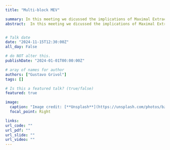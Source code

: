 ```yaml
---
title: "Multi-block MEV"

summary: In this meeting we dicussed the implications of Maximal Extractable Value (MEV) over a sequence of blocks, how new strategies of MEV can arise under this scenario and how frequent this scenario can be. 
abstract:  In this meeting we dicussed the implications of Maximal Extractable Value (MEV) over a sequence of blocks, how new strategies of MEV can arise under this scenario and how frequent this scenario can be.


# Talk date
date: "2024-11-15T12:30:00Z"
all_day: False

# do NOT alter this.
publishDate: "2024-01-01T00:00:00Z"

# aray of names for author
authors: ["Gustavo Grivol"]
tags: []

# Is this a featured talk? (true/false)
featured: true

image:
  caption: "Image credit: [**Unsplash**](https://unsplash.com/photos/bzdhc5b3Bxs)"
  focal_point: Right

links:
url_code: ""
url_pdf: ""
url_slide: ""
url_video: ""
---
```




